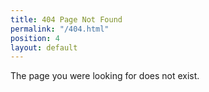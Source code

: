 ```yaml
---
title: 404 Page Not Found
permalink: "/404.html"
position: 4
layout: default
---
```


The page you were looking for does not exist.

